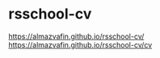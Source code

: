 # rsschool-cv

https://almazvafin.github.io/rsschool-cv/
https://almazvafin.github.io/rsschool-cv/cv